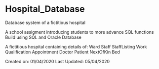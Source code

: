 # Hospital_Database
Database system of a fictitious hospital

A school assigment introducing students to more advance SQL functions
Build using SQL and Oracle Database

A fictitious hospital containing details of:
Ward
Staff
StaffListing
Work
Qualification
Appointment
Doctor
Patient
NextOfKin
Bed

Created on: 01/04/2020
Last Updated: 05/04/2020
